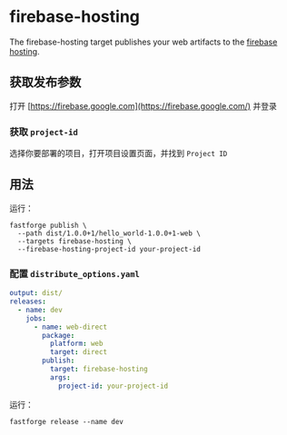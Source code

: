 # firebase-hosting

The firebase-hosting target publishes your web artifacts to the [firebase hosting](https://firebase.google.com/docs/hosting).

## 获取发布参数

打开 [https://firebase.google.com](https://firebase.google.com/) 并登录

### 获取 `project-id`

选择你要部署的项目，打开项目设置页面，并找到 `Project ID`

## 用法

运行：

```
fastforge publish \
  --path dist/1.0.0+1/hello_world-1.0.0+1-web \
  --targets firebase-hosting \
  --firebase-hosting-project-id your-project-id
```

### 配置 `distribute_options.yaml`

```yaml
output: dist/
releases:
  - name: dev
    jobs:
      - name: web-direct
        package:
          platform: web
          target: direct
        publish:
          target: firebase-hosting
          args:
            project-id: your-project-id
```

运行：

```
fastforge release --name dev
```
